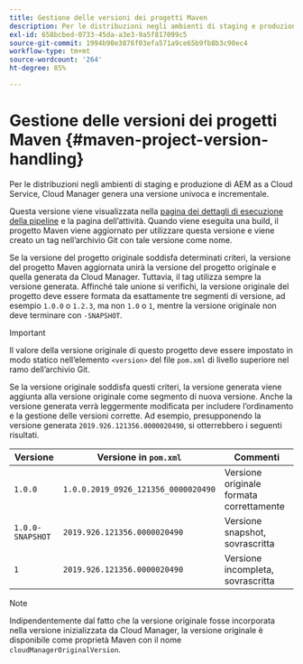 ```yaml
---
title: Gestione delle versioni dei progetti Maven
description: Per le distribuzioni negli ambienti di staging e produzione di AEM as a Cloud Service, Cloud Manager genera una versione univoca e incrementale.
exl-id: 658bcbed-0733-45da-a3e3-9a5f817099c5
source-git-commit: 1994b90e3876f03efa571a9ce65b9fb8b3c90ec4
workflow-type: tm+mt
source-wordcount: '264'
ht-degree: 85%

---
```



# Gestione delle versioni dei progetti Maven {#maven-project-version-handling}

Per le distribuzioni negli ambienti di staging e produzione di AEM as a Cloud Service, Cloud Manager genera una versione univoca e incrementale.

Questa versione viene visualizzata nella [pagina dei dettagli di esecuzione della pipeline](/help/implementing/cloud-manager/configuring-pipelines/managing-pipelines.md#view-details) e la pagina dell’attività. Quando viene eseguita una build, il progetto Maven viene aggiornato per utilizzare questa versione e viene creato un tag nell’archivio Git con tale versione come nome.

Se la versione del progetto originale soddisfa determinati criteri, la versione del progetto Maven aggiornata unirà la versione del progetto originale e quella generata da Cloud Manager. Tuttavia, il tag utilizza sempre la versione generata. Affinché tale unione si verifichi, la versione originale del progetto deve essere formata da esattamente tre segmenti di versione, ad esempio `1.0.0` o `1.2.3`, ma non `1.0` o `1`, mentre la versione originale non deve terminare con `-SNAPSHOT`.

>[!IMPORTANT]
>
>Il valore della versione originale di questo progetto deve essere impostato in modo statico nell’elemento `<version>` del file `pom.xml` di livello superiore nel ramo dell’archivio Git.

Se la versione originale soddisfa questi criteri, la versione generata viene aggiunta alla versione originale come segmento di nuova versione. Anche la versione generata verrà leggermente modificata per includere l’ordinamento e la gestione delle versioni corrette. Ad esempio, presupponendo la versione generata `2019.926.121356.0000020490`, si otterrebbero i seguenti risultati.

| Versione | Versione in `pom.xml` | Commenti |
|---|---|---|
| `1.0.0` | `1.0.0.2019_0926_121356_0000020490` | Versione originale formata correttamente |
| `1.0.0-SNAPSHOT` | `2019.926.121356.0000020490` | Versione snapshot, sovrascritta |
| `1` | `2019.926.121356.0000020490` | Versione incompleta, sovrascritta |

>[!NOTE]
>
>Indipendentemente dal fatto che la versione originale fosse incorporata nella versione inizializzata da Cloud Manager, la versione originale è disponibile come proprietà Maven con il nome `cloudManagerOriginalVersion`.
